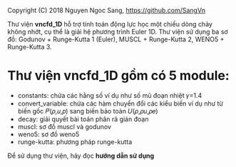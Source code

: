 Copyright (C) 2018  Nguyen Ngoc Sang, <https://github.com/SangVn> 

Thư viện **vncfd_1D** hỗ trợ tính toán động lực học một chiều dòng chảy không nhớt, cụ thể là giải hệ phương trình Euler 1D. Thư viện sử dụng ba sơ đồ: Godunov + Runge-Kutta 1 (Euler), MUSCL + Runge-Kutta 2, WENO5 + Runge-Kutta 3.

# Thư viện vncfd_1D gồm có 5 module:

*	constants: chứa các hằng số ví dụ như số mũ đoạn nhiệt 𝛾=1.4
*	convert_variable: chứa các hàm chuyển đổi các kiểu biến ví dụ như từ biến gốc 𝑃(𝜌,𝑢,𝑝) sang biến bảo toàn 𝑈(𝜌,𝜌𝑢,𝜌𝑒)
*	decay: giải quyết bài toán phân rã gián đoạn
*	muscl: sơ đồ muscl và godunov
*	weno5: sơ đồ weno5
*	runge-kutta: phương pháp runge-kutta

Để sử dụng thư viện, hãy đọc **hướng dẫn sử dụng**
